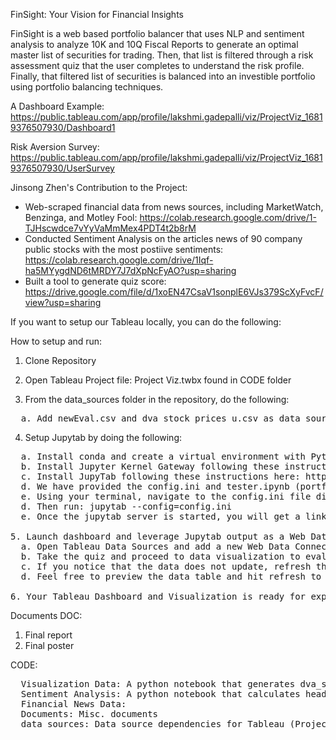 FinSight: Your Vision for Financial Insights

FinSight is a web based portfolio balancer that uses NLP and sentiment analysis to analyze 10K and 10Q Fiscal Reports to generate an optimal master list of securities for trading. Then, that list is filtered through a risk assessment quiz that the user completes to understand the risk profile. Finally, that filtered list of securities is balanced into an investible portfolio using portfolio balancing techniques.

A Dashboard Example: https://public.tableau.com/app/profile/lakshmi.gadepalli/viz/ProjectViz_16819376507930/Dashboard1

Risk Aversion Survey: https://public.tableau.com/app/profile/lakshmi.gadepalli/viz/ProjectViz_16819376507930/UserSurvey

Jinsong Zhen's Contribution to the Project:
* Web-scraped financial data from news sources, including MarketWatch, Benzinga, and Motley Fool: https://colab.research.google.com/drive/1-TJHscwdce7vYyVaMmMex4PDT4t2b8rM
* Conducted Sentiment Analysis on the articles news of 90 company public stocks with the most postiive sentiments: https://colab.research.google.com/drive/1Iqf-ha5MYygdND6tMRDY7J7dXpNcFyAO?usp=sharing
* Built a tool to generate quiz score: https://drive.google.com/file/d/1xoEN47CsaV1sonplE6VJs379ScXyFvcF/view?usp=sharing

If you want to setup our Tableau locally, you can do the following:

How to setup and run:
1. Clone Repository

2. Open Tableau Project file: Project Viz.twbx found in CODE folder

3. From the data_sources folder in the repository, do the following:
<pre>
  a. Add newEval.csv and dva_stock_prices_u.csv as data source dependencies to "sentiment_stocks" data source in Tableau 
</pre>

4. Setup Jupytab by doing the following:
<pre>
  a. Install conda and create a virtual environment with Python=3.7
  b. Install Jupyter Kernel Gateway following these instructions: https://github.com/jupyter-server/kernel_gateway
  c. Install JupyTab following these instructions here: https://github.com/CFMTech/Jupytab#installation
  d. We have provided the config.ini and tester.ipynb (portfolio balancer code) in the repository
  e. Using your terminal, navigate to the config.ini file directory
  d. Then run: jupytab --config=config.ini
  e. Once the jupytab server is started, you will get a link in the terminal that looks like (please open): http://sangeetas-mbp.lan:8888 to verify that your Jupytab instance is live

5. Launch dashboard and leverage Jupytab output as a Web Data Source. Do this by:
  a. Open Tableau Data Sources and add a new Web Data Connector data source with the link generated above
  b. Take the quiz and proceed to data visualization to evaluate the dashboard
  c. If you notice that the data does not update, refresh the data sources. This is a known Tableau limitation where WDC does not support live connection and only allows extracts.
  d. Feel free to preview the data table and hit refresh to bring in the data

6. Your Tableau Dashboard and Visualization is ready for exploration!
</pre>

Documents
</pre>
DOC:
1. Final report
2. Final poster
</pre>

CODE:
<pre>
  Visualization Data: A python notebook that generates dva_stock_prices_u.csv output that is used in Tableau Input
  Sentiment Analysis: A python notebook that calculates headlines as positive, negative or neutral
  Financial News Data:
  Documents: Misc. documents
  data_sources: Data source dependencies for Tableau (Project Viz.twbx)
</pre>
